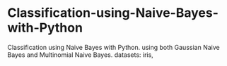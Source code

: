 # Classification-using-Naive-Bayes-with-Python
Classification using Naive Bayes with Python.
using both Gaussian Naive Bayes and Multinomial Naive Bayes.
datasets: iris,
